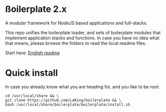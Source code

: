 # ßoilerplate 2.x

A modular framework for NodeJS based applications and full-stacks.

This repo unifies the boilerplate loader, and sets of boilerplate modules that implement application stacks and functions. 
In case you have no idea what that means, please browse the folders to read the local readme files. 

Start here: [English readme](https://github.com/LaKing/boilerplate/blob/master/boilerplate/README.EN.md)


# Quick install
In case you already know what you are heading for, and you like to be root:
```
cd /usr/local/share && \
git clone https://github.com/LaKing/boilerplate && \
bash /usr/local/share/boilerplate/boilerplate/install.sh
```